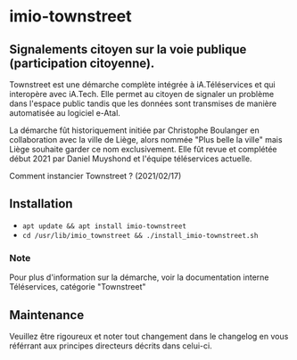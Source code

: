# imio-townstreet
## Signalements citoyen sur la voie publique (participation citoyenne).
Townstreet est une démarche complète intégrée à iA.Téléservices et qui interopère avec iA.Tech. Elle permet au citoyen de signaler un problème dans l'espace public tandis que les données sont transmises de manière automatisée au logiciel e-Atal.

La démarche fût historiquement initiée par Christophe Boulanger en collaboration avec la ville de Liège, alors nommée "Plus belle la ville" mais Liège souhaite garder ce nom exclusivement. Elle fût revue et complétée début 2021 par Daniel Muyshond et l'équipe téléservices actuelle.

Comment instancier Townstreet ? (2021/02/17)


## Installation
- `apt update && apt install imio-townstreet`
- `cd /usr/lib/imio_townstreet && ./install_imio-townstreet.sh`

### Note
Pour plus d'information sur la démarche, voir la documentation interne Téléservices, catégorie "Townstreet"

## Maintenance
Veuillez être rigoureux et noter tout changement dans le changelog en vous référrant aux principes directeurs décrits dans celui-ci.
